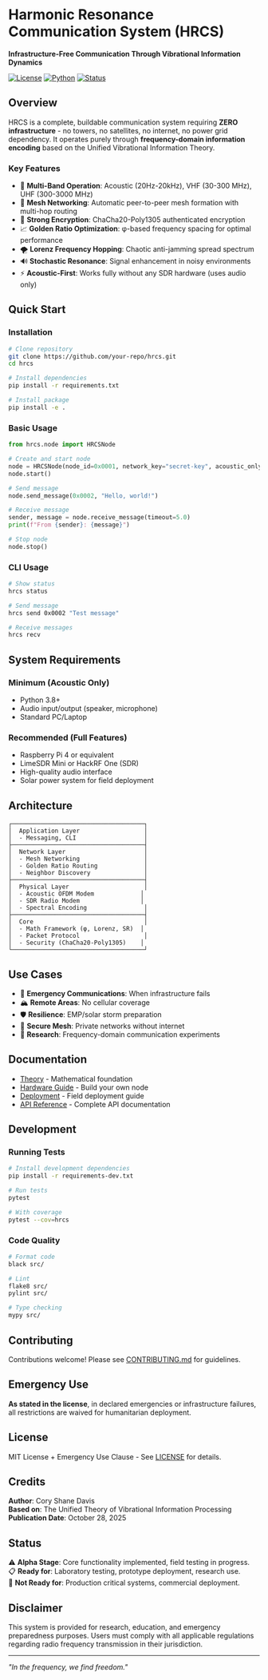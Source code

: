 # Harmonic Resonance Communication System (HRCS)

**Infrastructure-Free Communication Through Vibrational Information Dynamics**

[![License](https://img.shields.io/badge/License-MIT%20%2B%20Emergency-yellow.svg)](LICENSE)
[![Python](https://img.shields.io/badge/Python-3.8%2B-blue.svg)](https://www.python.org/)
[![Status](https://img.shields.io/badge/Status-Alpha-orange.svg)](https://github.com/your-repo/hrcs)

## Overview

HRCS is a complete, buildable communication system requiring **ZERO infrastructure** - no towers, no satellites, no internet, no power grid dependency. It operates purely through **frequency-domain information encoding** based on the Unified Vibrational Information Theory.

### Key Features

- 🌊 **Multi-Band Operation**: Acoustic (20Hz-20kHz), VHF (30-300 MHz), UHF (300-3000 MHz)
- 📡 **Mesh Networking**: Automatic peer-to-peer mesh formation with multi-hop routing
- 🔐 **Strong Encryption**: ChaCha20-Poly1305 authenticated encryption
- 📈 **Golden Ratio Optimization**: φ-based frequency spacing for optimal performance
- 🌪️ **Lorenz Frequency Hopping**: Chaotic anti-jamming spread spectrum
- 🔊 **Stochastic Resonance**: Signal enhancement in noisy environments
- ⚡ **Acoustic-First**: Works fully without any SDR hardware (uses audio only)

## Quick Start

### Installation

```bash
# Clone repository
git clone https://github.com/your-repo/hrcs.git
cd hrcs

# Install dependencies
pip install -r requirements.txt

# Install package
pip install -e .
```

### Basic Usage

```python
from hrcs.node import HRCSNode

# Create and start node
node = HRCSNode(node_id=0x0001, network_key="secret-key", acoustic_only=True)
node.start()

# Send message
node.send_message(0x0002, "Hello, world!")

# Receive message
sender, message = node.receive_message(timeout=5.0)
print(f"From {sender}: {message}")

# Stop node
node.stop()
```

### CLI Usage

```bash
# Show status
hrcs status

# Send message
hrcs send 0x0002 "Test message"

# Receive messages
hrcs recv
```

## System Requirements

### Minimum (Acoustic Only)
- Python 3.8+
- Audio input/output (speaker, microphone)
- Standard PC/Laptop

### Recommended (Full Features)
- Raspberry Pi 4 or equivalent
- LimeSDR Mini or HackRF One (SDR)
- High-quality audio interface
- Solar power system for field deployment

## Architecture

```
┌─────────────────────────────────────┐
│  Application Layer                  │
│  - Messaging, CLI                   │
├─────────────────────────────────────┤
│  Network Layer                      │
│  - Mesh Networking                  │
│  - Golden Ratio Routing             │
│  - Neighbor Discovery               │
├─────────────────────────────────────┤
│  Physical Layer                     │
│  - Acoustic OFDM Modem             │
│  - SDR Radio Modem                 │
│  - Spectral Encoding                │
├─────────────────────────────────────┤
│  Core                               │
│  - Math Framework (φ, Lorenz, SR)  │
│  - Packet Protocol                  │
│  - Security (ChaCha20-Poly1305)    │
└─────────────────────────────────────┘
```

## Use Cases

- 🚨 **Emergency Communications**: When infrastructure fails
- 🏔️ **Remote Areas**: No cellular coverage
- 🛡️ **Resilience**: EMP/solar storm preparation
- 🎯 **Secure Mesh**: Private networks without internet
- 🔬 **Research**: Frequency-domain communication experiments

## Documentation

- [Theory](docs/theory.md) - Mathematical foundation
- [Hardware Guide](docs/hardware.md) - Build your own node
- [Deployment](docs/deployment.md) - Field deployment guide
- [API Reference](docs/api.md) - Complete API documentation

## Development

### Running Tests

```bash
# Install development dependencies
pip install -r requirements-dev.txt

# Run tests
pytest

# With coverage
pytest --cov=hrcs
```

### Code Quality

```bash
# Format code
black src/

# Lint
flake8 src/
pylint src/

# Type checking
mypy src/
```

## Contributing

Contributions welcome! Please see [CONTRIBUTING.md](CONTRIBUTING.md) for guidelines.

## Emergency Use

**As stated in the license**, in declared emergencies or infrastructure failures, all restrictions are waived for humanitarian deployment.

## License

MIT License + Emergency Use Clause - See [LICENSE](LICENSE) for details.

## Credits

**Author**: Cory Shane Davis  
**Based on**: The Unified Theory of Vibrational Information Processing  
**Publication Date**: October 28, 2025

## Status

⚠️ **Alpha Stage**: Core functionality implemented, field testing in progress.  
📋 **Ready for**: Laboratory testing, prototype deployment, research use.  
🚧 **Not Ready for**: Production critical systems, commercial deployment.

## Disclaimer

This system is provided for research, education, and emergency preparedness purposes. Users must comply with all applicable regulations regarding radio frequency transmission in their jurisdiction.

---

*"In the frequency, we find freedom."*

